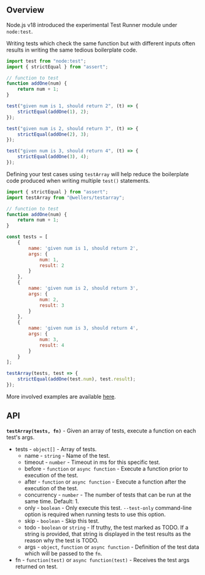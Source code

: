 ## Overview

Node.js v18 introduced the experimental Test Runner module under `node:test`. 

Writing tests which check the same function but with different inputs often results in writing the same tedious boilerplate code.

```js
import test from "node:test";
import { strictEqual } from "assert";

// function to test
function addOne(num) {
	return num + 1;
}

test("given num is 1, should return 2", (t) => {
	strictEqual(addOne(1), 2);
});

test("given num is 2, should return 3", (t) => {
	strictEqual(addOne(2), 3);
});

test("given num is 3, should return 4", (t) => {
	strictEqual(addOne(3), 4);
});
```

Defining your test cases using `testArray` will help reduce the boilerplate code produced when writing multiple `test()` statements.

```js
import { strictEqual } from "assert";
import testArray from "@wellers/testarray";

// function to test
function addOne(num) {
	return num + 1;
}

const tests = [
	{
		name: 'given num is 1, should return 2',
		args: {
			num: 1,
			result: 2
		}
	},
	{
		name: 'given num is 2, should return 3',		
		args: {
			num: 2,
			result: 3
		}
	},
	{
		name: 'given num is 3, should return 4',
		args: {
			num: 3,
			result: 4
		}
	}
];

testArray(tests, test => {
	strictEqual(addOne(test.num), test.result);
});
```

More involved examples are available [here](https://github.com/wellers/testarray/tree/master/examples).


## API

**`testArray(tests, fn)`** - Given an array of tests, execute a function on each test's args.

* tests - `object[]` - Array of tests.
	* name - `string` - Name of the test.
	* timeout - `number` - Timeout in ms for this specific test.
	* before - `function` or `async function` - Execute a function prior to execution of the test.
	* after - `function` or `async function` - Execute a function after the execution of the test.
	* concurrency - `number` - The number of tests that can be run at the same time. Default: 1.
	* only - `boolean` - Only execute this test. `--test-only` command-line option is required when running tests to use this option.
	* skip - `boolean` - Skip this test.
	* todo - `boolean` or `string` - If truthy, the test marked as TODO. If a string is provided, that string is displayed in the test results as the reason why the test is TODO.
	* args - `object`, `function` or `async function` - Definition of the test data which will be passed to the `fn`.
* fn - `function(test)` or `async function(test)` - Receives the test args returned on test.
